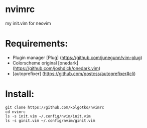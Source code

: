# nvimrc
my init.vim for neovim

# Requirements:
* Plugin manager [Plug] (https://github.com/junegunn/vim-plug)
* Colorscheme original [onedark] (https://github.com/joshdick/onedark.vim)
* [autoprefixer] (https://github.com/postcss/autoprefixer#cli)

# Install:
```
git clone https://github.com/kolgotko/nvimrc
cd nvimrc
ls -s init.vim ~/.config/nvim/init.vim
ls -s ginit.vim ~/.config/nvim/ginit.vim
```

